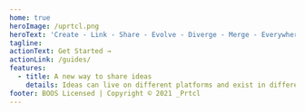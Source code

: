 ```yaml
---
home: true
heroImage: /uprtcl.png
heroText: 'Create - Link - Share - Evolve - Diverge - Merge - Everywhere'
tagline:
actionText: Get Started →
actionLink: /guides/
features:
  - title: A new way to share ideas
    details: Ideas can live on different platforms and exist in different forms. They can be linked, reused and extended by anyone.
footer: BOOS Licensed | Copyright © 2021 _Prtcl
---
```

